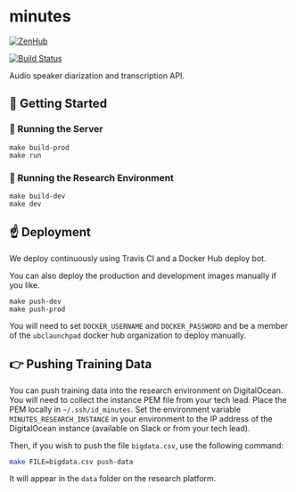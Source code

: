 # minutes

[![ZenHub](https://raw.githubusercontent.com/ZenHubIO/support/master/zenhub-badge.png)](https://zenhub.com)

[![Build Status](https://travis-ci.org/ubclaunchpad/minutes.svg?branch=master)](https://travis-ci.org/ubclaunchpad/minutes)

Audio speaker diarization and transcription API.

## :running: Getting Started


### :rocket: Running the Server

```
make build-prod
make run
```

### :rainbow: Running the Research Environment

```
make build-dev
make dev
```

## :point_up: Deployment

We deploy continuously using Travis CI and a Docker Hub deploy bot. 

You can also deploy the production and development images manually if you like.

```
make push-dev
make push-prod
```

You will need to set `DOCKER_USERNAME` and `DOCKER_PASSWORD` and be a member of the `ubclaunchpad` docker hub organization to deploy manually.


## :point_right: Pushing Training Data

You can push training data into the research environment on DigitalOcean. 
You will need to collect the instance PEM file from your tech lead. Place
the PEM locally in `~/.ssh/id_minutes`. Set the environment variable 
`MINUTES_RESEARCH_INSTANCE` in your environment to the IP address of the
DigitalOcean instance (available on Slack or from your tech lead).

Then, if you wish to push the file `bigdata.csv`, use the following command:

```bash
make FILE=bigdata.csv push-data
```

It will appear in the `data` folder on the research platform.